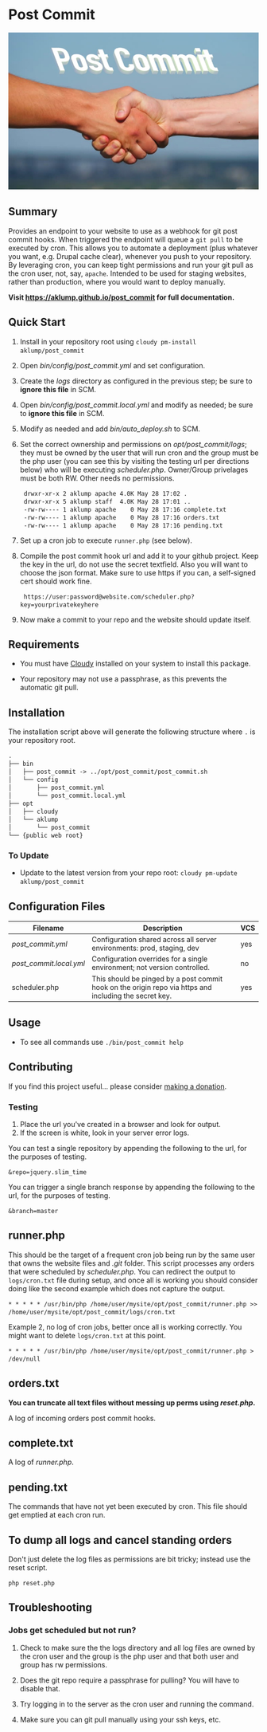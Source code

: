 # Post Commit

![post_commit](images/screenshot.jpg)

## Summary

Provides an endpoint to your website to use as a webhook for git post commit hooks.  When triggered the endpoint will queue a `git pull` to be executed by cron.  This allows you to automate a deployment (plus whatever you want, e.g. Drupal cache clear), whenever you push to your repository.  By leveraging cron, you can keep tight permissions and run your git pull as the cron user, not, say, `apache`.  Intended to be used for staging websites, rather than production, where you would want to deploy manually.

**Visit <https://aklump.github.io/post_commit> for full documentation.**

## Quick Start

1. Install in your repository root using `cloudy pm-install aklump/post_commit`
1. Open _bin/config/post_commit.yml_ and set configuration.
1. Create the _logs_ directory as configured in the previous step; be sure to **ignore this file** in SCM.
1. Open _bin/config/post_commit.local.yml_ and modify as needed; be sure to **ignore this file** in SCM.
1. Modify as needed and add _bin/auto_deploy.sh_ to SCM.
1. Set the correct ownership and permissions on _opt/post_commit/logs_; they must be owned by the user that will run cron and the group must be the php user (you can see this by visiting the testing url per directions below) who will be executing _scheduler.php_.  Owner/Group privelages must be both RW.  Other needs no permissions.

        drwxr-xr-x 2 aklump apache 4.0K May 28 17:02 .
        drwxr-xr-x 5 aklump staff  4.0K May 28 17:01 ..
        -rw-rw---- 1 aklump apache    0 May 28 17:16 complete.txt
        -rw-rw---- 1 aklump apache    0 May 28 17:16 orders.txt
        -rw-rw---- 1 aklump apache    0 May 28 17:16 pending.txt      

1. Set up a cron job to execute `runner.php` (see below).
1. Compile the post commit hook url and add it to your github project.  Keep the key in the url, do not use the secret textfield.  Also you will want to choose the json format.  Make sure to use https if you can, a self-signed cert should work fine.

        https://user:password@website.com/scheduler.php?key=yourprivatekeyhere

1. Now make a commit to your repo and the website should update itself.
        
## Requirements

* You must have [Cloudy](https://github.com/aklump/cloudy) installed on your system to install this package.

* Your repository may not use a passphrase, as this prevents the automatic git pull.

## Installation

The installation script above will generate the following structure where `.` is your repository root.

    .
    ├── bin
    │   ├── post_commit -> ../opt/post_commit/post_commit.sh
    │   └── config
    │       ├── post_commit.yml
    │       └── post_commit.local.yml
    ├── opt
    │   ├── cloudy
    │   └── aklump
    │       └── post_commit
    └── {public web root}

    
### To Update

- Update to the latest version from your repo root: `cloudy pm-update aklump/post_commit`

## Configuration Files

| Filename | Description | VCS |
|----------|----------|---|
| _post_commit.yml_ | Configuration shared across all server environments: prod, staging, dev  | yes |
| _post_commit.local.yml_ | Configuration overrides for a single environment; not version controlled. | no |
| scheduler.php | This should be pinged by a post commit hook on the origin repo via https and including the secret key.  | yes  |

## Usage

* To see all commands use `./bin/post_commit help`

## Contributing

If you find this project useful... please consider [making a donation](https://www.paypal.com/cgi-bin/webscr?cmd=_s-xclick&hosted_button_id=4E5KZHDQCEUV8&item_name=Gratitude%20for%20aklump%2Fpost_commit).



### Testing

1. Place the url you've created in a browser and look for output.
2. If the screen is white, look in your server error logs.

You can test a single repository by appending the following to the url, for the purposes of testing.

    &repo=jquery.slim_time

You can trigger a single branch response by appending the following to the url, for the purposes of testing.

    &branch=master
    

## runner.php

This should be the target of a frequent cron job being run by the same user that owns the website files and _.git_ folder.  This script processes any orders that were scheduled by _scheduler.php_.  You can redirect the output to `logs/cron.txt` file during setup, and once all is working you should consider doing like the second example which does not capture the output.

    * * * * * /usr/bin/php /home/user/mysite/opt/post_commit/runner.php >> /home/user/mysite/opt/post_commit/logs/cron.txt
    

Example 2, no log of cron jobs, better once all is working correctly.  You might want to delete `logs/cron.txt` at this point.

    * * * * * /usr/bin/php /home/user/mysite/opt/post_commit/runner.php > /dev/null

## orders.txt

**You can truncate all text files without messing up perms using _reset.php_.**

A log of incoming orders post commit hooks.

## complete.txt

A log of _runner.php_.

## pending.txt

The commands that have not yet been executed by cron.  This file should get emptied at each cron run.

## To dump all logs and cancel standing orders

Don't just delete the log files as permissions are bit tricky; instead use the reset script.

    php reset.php

## Troubleshooting

### Jobs get scheduled but not run?

1. Check to make sure the the logs directory and all log files are owned by the cron user and the group is the php user and that both user and group has rw permissions.

1. Does the git repo require a passphrase for pulling?  You will have to disable that.

1. Try logging in to the server as the cron user and running the command.

1. Make sure you can git pull manually using your ssh keys, etc.

